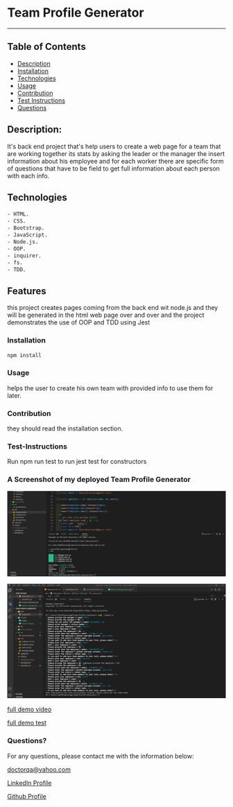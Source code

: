 # Team Profile Generator
  ----
  
## Table of Contents
- [Description](#description)
- [Installation](#installation)
- [Technologies](#Technologies)
- [Usage](#usage)
- [Contribution](#contribution)
- [Test Instructions](#test-instructions)
- [Questions](#questions)

## Description:
It's back end project that's help users to create a web page for a team that are working together its stats by asking the leader or the manager the insert information about his employee and for each worker there are specific form of questions that have to be field to get full information about each person with each info.


## Technologies
```
- HTML.
- CSS.
- Bootstrap.
- JavaScript.
- Node.js.
- OOP.
- inquirer.
- fs.
- TDD.

```




## Features
 this project creates pages coming from the back end wit node.js and they will be generated in the html web page over and over and the  project demonstrates the use of OOP and TDD using Jest 


### Installation
```
npm install

```


### Usage
helps the user to create his own team with provided info to use them for later.


### Contribution
they  should read the installation section.


### Test-Instructions
Run   npm run test to run jest test for constructors


### A Screenshot of my deployed Team Profile Generator

![ScreenShots](./screenshots/test.js.png) 

![ScreenShots](./screenshots/testscreenshot.png) 

[full demo video](https://drive.google.com/file/d/19JsnLfm42VMdz2rwTJ8NzsNYEQ27HjKN/view?usp=sharing)

[full demo test](https://drive.google.com/file/d/1cBjME56sAKVc2IYaWfi61q3i6wL30Vl8/view?usp=sharing)

### Questions? 
For any questions, please contact me with the information below:

doctorqa@yahoo.com

[LinkedIn Profile](https://www.linkedin.com/in/qabas-al-ani-7b858863/)

[Github Profile](https://github.com/Qabas-al-ani)
